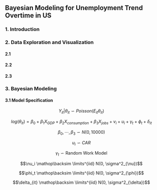 ## Bayesian Modeling for Unemployment Trend Overtime in US

### 1. Introduction


### 2.  Data Exploration and Visualization

#### 2.1 

#### 2.2 

#### 2.3

### 3. Bayesian Modeling

#### 3.1 Model Specification

$$Y_{it}|\theta_{it} \backsim Poisson(E_{it}\theta_{it})$$

$$log(\theta_{it}) = \beta_0 + \beta_1 X_{GDP} + \beta_2 X_{consumption} + \beta_3 X_{jobs} + v_i + u_i + \gamma_t + \phi_t + \delta_{it}$$

$$\beta_0, \cdots, \beta_3 \backsim N(0, 10000)$$

$$u_i \backsim CAR$$

$$\gamma_t \backsim \text{Random Work Model}$$

$$\nu_i \mathop\backsim \limits^{iid} N(0, \sigma^2_{\nu})$$

$$\phi_t \mathop\backsim \limits^{iid} N(0, \sigma^2_{\phi})$$

$$\delta_{it} \mathop\backsim \limits^{iid} N(0, \sigma^2_{\delta})$$
